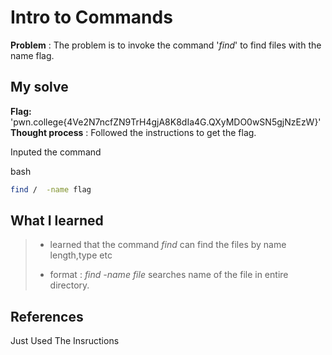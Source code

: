 


# Intro to Commands 

**Problem** : The problem is to invoke  the command '*find*' to find files with the name flag.  

## My solve

**Flag:** 'pwn.college{4Ve2N7ncfZN9TrH4gjA8K8dIa4G.QXyMDO0wSN5gjNzEzW}'
**Thought process** :   Followed the instructions  to get the flag.

Inputed the command


bash
```bash
find /  -name flag

```


## What I learned
>* learned that the command *find* can find the files by name length,type etc
> 
>
>* format : *find  -name file*   searches name of the file in entire directory.
> 
## References
Just Used The Insructions
